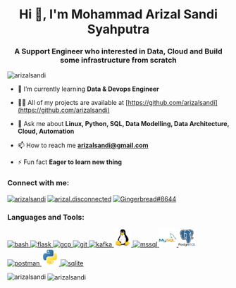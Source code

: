 <h1 align="center">Hi 👋, I'm Mohammad Arizal Sandi Syahputra</h1>
<h3 align="center">A Support Engineer who interested in Data, Cloud and Build some infrastructure from scratch</h3>

<p align="left"> <img src="https://komarev.com/ghpvc/?username=arizalsandi&label=Profile%20views&color=0e75b6&style=flat" alt="arizalsandi" /> </p>

- 🌱 I’m currently learning **Data & Devops Engineer**

- 👨‍💻 All of my projects are available at [https://github.com/arizalsandi](https://github.com/arizalsandi)

- 💬 Ask me about **Linux, Python, SQL, Data Modelling, Data Architecture, Cloud, Automation**

- 📫 How to reach me **arizalsandi@gmail.com**

- ⚡ Fun fact **Eager to learn new thing**

<h3 align="left">Connect with me:</h3>
<p align="left">
<a href="https://linkedin.com/in/arizalsandi" target="blank"><img align="center" src="https://raw.githubusercontent.com/rahuldkjain/github-profile-readme-generator/master/src/images/icons/Social/linked-in-alt.svg" alt="arizalsandi" height="30" width="40" /></a>
<a href="https://fb.com/arizal.disconnected" target="blank"><img align="center" src="https://raw.githubusercontent.com/rahuldkjain/github-profile-readme-generator/master/src/images/icons/Social/facebook.svg" alt="arizal.disconnected" height="30" width="40" /></a>
<a href="https://discord.gg/Gingerbread#8644" target="blank"><img align="center" src="https://raw.githubusercontent.com/rahuldkjain/github-profile-readme-generator/master/src/images/icons/Social/discord.svg" alt="Gingerbread#8644" height="30" width="40" /></a>
</p>

<h3 align="left">Languages and Tools:</h3>
<p align="left"> <a href="https://www.gnu.org/software/bash/" target="_blank"> <img src="https://www.vectorlogo.zone/logos/gnu_bash/gnu_bash-icon.svg" alt="bash" width="40" height="40"/> </a> <a href="https://flask.palletsprojects.com/" target="_blank"> <img src="https://www.vectorlogo.zone/logos/pocoo_flask/pocoo_flask-icon.svg" alt="flask" width="40" height="40"/> </a> <a href="https://cloud.google.com" target="_blank"> <img src="https://www.vectorlogo.zone/logos/google_cloud/google_cloud-icon.svg" alt="gcp" width="40" height="40"/> </a> <a href="https://git-scm.com/" target="_blank"> <img src="https://www.vectorlogo.zone/logos/git-scm/git-scm-icon.svg" alt="git" width="40" height="40"/> </a> <a href="https://kafka.apache.org/" target="_blank"> <img src="https://www.vectorlogo.zone/logos/apache_kafka/apache_kafka-icon.svg" alt="kafka" width="40" height="40"/> </a> <a href="https://www.linux.org/" target="_blank"> <img src="https://raw.githubusercontent.com/devicons/devicon/master/icons/linux/linux-original.svg" alt="linux" width="40" height="40"/> </a> <a href="https://www.microsoft.com/en-us/sql-server" target="_blank"> <img src="https://www.svgrepo.com/show/303229/microsoft-sql-server-logo.svg" alt="mssql" width="40" height="40"/> </a> <a href="https://www.mysql.com/" target="_blank"> <img src="https://raw.githubusercontent.com/devicons/devicon/master/icons/mysql/mysql-original-wordmark.svg" alt="mysql" width="40" height="40"/> </a> <a href="https://www.postgresql.org" target="_blank"> <img src="https://raw.githubusercontent.com/devicons/devicon/master/icons/postgresql/postgresql-original-wordmark.svg" alt="postgresql" width="40" height="40"/> </a> <a href="https://postman.com" target="_blank"> <img src="https://www.vectorlogo.zone/logos/getpostman/getpostman-icon.svg" alt="postman" width="40" height="40"/> </a> <a href="https://www.python.org" target="_blank"> <img src="https://raw.githubusercontent.com/devicons/devicon/master/icons/python/python-original.svg" alt="python" width="40" height="40"/> </a> <a href="https://www.sqlite.org/" target="_blank"> <img src="https://www.vectorlogo.zone/logos/sqlite/sqlite-icon.svg" alt="sqlite" width="40" height="40"/> </a> </p>

<p><img align="left" src="https://github-readme-stats.vercel.app/api/top-langs?username=arizalsandi&show_icons=true&locale=en&layout=compact" alt="arizalsandi" /></p>

<p>&nbsp;<img align="center" src="https://github-readme-stats.vercel.app/api?username=arizalsandi&show_icons=true&locale=en" alt="arizalsandi" /></p>
